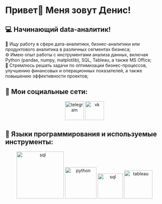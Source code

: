 # Привет👋 Меня зовут Денис!

## 💻 Начинающий data-аналитик!  
📝 Ищу работу в сфере дата-аналитики, бизнес-аналитики или продуктового аналитика в различных сегментах бизнеса;  
⚙️ Имею опыт работы с инструментами анализа данных, включая Python (pandas, numpy, matplotlib), SQL, Tableau, а также MS Office;  
📌 Стремлюсь решать задачи по оптимизации бизнес-процессов, улучшению финансовых и операционных показателей, а также повышению эффективности проектов;  

 ## 📩 Мои социальные сети: 
<div align="center">  
 
[<img src='https://github.com/user-attachments/assets/9841404e-443b-493e-8c54-d541b5a4900a' alt='telegram' width="60" />](https://t.me/denzo174) [<img src='https://github.com/user-attachments/assets/4ab91553-be4f-4e5e-a28f-a0ddb9e337c2' alt='vk' width="60" />](https://vk.com/den4uk1992)
</div>

## 🔧 Языки программирования и используемые инструменты:  
<div align="center">  
 
<img src='https://github.com/user-attachments/assets/37822b2d-1e81-4378-bac7-3f0ae6de947a' alt='sql' width="150" />

<img src='https://github.com/user-attachments/assets/2a7a793f-8b69-483f-9a4d-24aa42b57802' alt='python' width="100" />
<img src='https://github.com/user-attachments/assets/464e17e8-fe2c-4f78-be7f-93ddcf11c085' alt='sql' width="80" />
<img src='https://github.com/user-attachments/assets/f4b3be33-d325-435c-81ea-6e4289139922' alt='tableau' width="90" />

</div>
